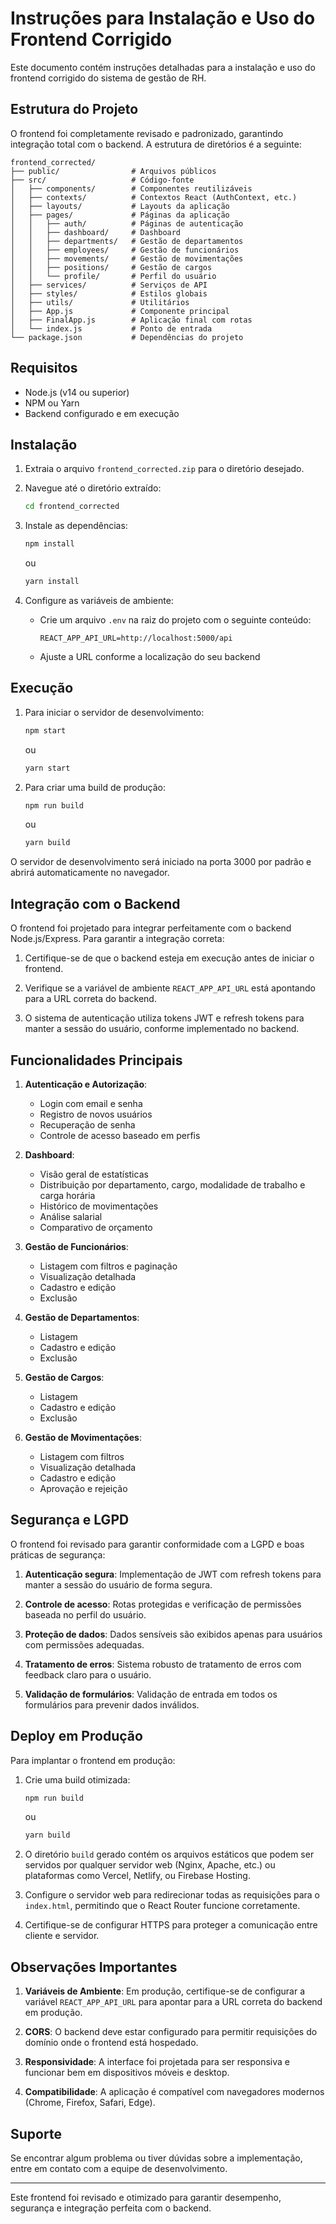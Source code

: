 # Instruções para Instalação e Uso do Frontend Corrigido

Este documento contém instruções detalhadas para a instalação e uso do frontend corrigido do sistema de gestão de RH.

## Estrutura do Projeto

O frontend foi completamente revisado e padronizado, garantindo integração total com o backend. A estrutura de diretórios é a seguinte:

```
frontend_corrected/
├── public/                # Arquivos públicos
├── src/                   # Código-fonte
│   ├── components/        # Componentes reutilizáveis
│   ├── contexts/          # Contextos React (AuthContext, etc.)
│   ├── layouts/           # Layouts da aplicação
│   ├── pages/             # Páginas da aplicação
│   │   ├── auth/          # Páginas de autenticação
│   │   ├── dashboard/     # Dashboard
│   │   ├── departments/   # Gestão de departamentos
│   │   ├── employees/     # Gestão de funcionários
│   │   ├── movements/     # Gestão de movimentações
│   │   ├── positions/     # Gestão de cargos
│   │   └── profile/       # Perfil do usuário
│   ├── services/          # Serviços de API
│   ├── styles/            # Estilos globais
│   ├── utils/             # Utilitários
│   ├── App.js             # Componente principal
│   ├── FinalApp.js        # Aplicação final com rotas
│   └── index.js           # Ponto de entrada
└── package.json           # Dependências do projeto
```

## Requisitos

- Node.js (v14 ou superior)
- NPM ou Yarn
- Backend configurado e em execução

## Instalação

1. Extraia o arquivo `frontend_corrected.zip` para o diretório desejado.

2. Navegue até o diretório extraído:
   ```bash
   cd frontend_corrected
   ```

3. Instale as dependências:
   ```bash
   npm install
   ```
   ou
   ```bash
   yarn install
   ```

4. Configure as variáveis de ambiente:
   - Crie um arquivo `.env` na raiz do projeto com o seguinte conteúdo:
     ```
     REACT_APP_API_URL=http://localhost:5000/api
     ```
   - Ajuste a URL conforme a localização do seu backend

## Execução

1. Para iniciar o servidor de desenvolvimento:
   ```bash
   npm start
   ```
   ou
   ```bash
   yarn start
   ```

2. Para criar uma build de produção:
   ```bash
   npm run build
   ```
   ou
   ```bash
   yarn build
   ```

O servidor de desenvolvimento será iniciado na porta 3000 por padrão e abrirá automaticamente no navegador.

## Integração com o Backend

O frontend foi projetado para integrar perfeitamente com o backend Node.js/Express. Para garantir a integração correta:

1. Certifique-se de que o backend esteja em execução antes de iniciar o frontend.

2. Verifique se a variável de ambiente `REACT_APP_API_URL` está apontando para a URL correta do backend.

3. O sistema de autenticação utiliza tokens JWT e refresh tokens para manter a sessão do usuário, conforme implementado no backend.

## Funcionalidades Principais

1. **Autenticação e Autorização**:
   - Login com email e senha
   - Registro de novos usuários
   - Recuperação de senha
   - Controle de acesso baseado em perfis

2. **Dashboard**:
   - Visão geral de estatísticas
   - Distribuição por departamento, cargo, modalidade de trabalho e carga horária
   - Histórico de movimentações
   - Análise salarial
   - Comparativo de orçamento

3. **Gestão de Funcionários**:
   - Listagem com filtros e paginação
   - Visualização detalhada
   - Cadastro e edição
   - Exclusão

4. **Gestão de Departamentos**:
   - Listagem
   - Cadastro e edição
   - Exclusão

5. **Gestão de Cargos**:
   - Listagem
   - Cadastro e edição
   - Exclusão

6. **Gestão de Movimentações**:
   - Listagem com filtros
   - Visualização detalhada
   - Cadastro e edição
   - Aprovação e rejeição

## Segurança e LGPD

O frontend foi revisado para garantir conformidade com a LGPD e boas práticas de segurança:

1. **Autenticação segura**: Implementação de JWT com refresh tokens para manter a sessão do usuário de forma segura.

2. **Controle de acesso**: Rotas protegidas e verificação de permissões baseada no perfil do usuário.

3. **Proteção de dados**: Dados sensíveis são exibidos apenas para usuários com permissões adequadas.

4. **Tratamento de erros**: Sistema robusto de tratamento de erros com feedback claro para o usuário.

5. **Validação de formulários**: Validação de entrada em todos os formulários para prevenir dados inválidos.

## Deploy em Produção

Para implantar o frontend em produção:

1. Crie uma build otimizada:
   ```bash
   npm run build
   ```
   ou
   ```bash
   yarn build
   ```

2. O diretório `build` gerado contém os arquivos estáticos que podem ser servidos por qualquer servidor web (Nginx, Apache, etc.) ou plataformas como Vercel, Netlify, ou Firebase Hosting.

3. Configure o servidor web para redirecionar todas as requisições para o `index.html`, permitindo que o React Router funcione corretamente.

4. Certifique-se de configurar HTTPS para proteger a comunicação entre cliente e servidor.

## Observações Importantes

1. **Variáveis de Ambiente**: Em produção, certifique-se de configurar a variável `REACT_APP_API_URL` para apontar para a URL correta do backend em produção.

2. **CORS**: O backend deve estar configurado para permitir requisições do domínio onde o frontend está hospedado.

3. **Responsividade**: A interface foi projetada para ser responsiva e funcionar bem em dispositivos móveis e desktop.

4. **Compatibilidade**: A aplicação é compatível com navegadores modernos (Chrome, Firefox, Safari, Edge).

## Suporte

Se encontrar algum problema ou tiver dúvidas sobre a implementação, entre em contato com a equipe de desenvolvimento.

---

Este frontend foi revisado e otimizado para garantir desempenho, segurança e integração perfeita com o backend.
